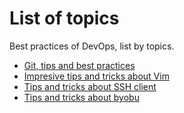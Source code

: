 # List of topics

Best practices of DevOps, list by topics.

* [Git, tips and best practices](git/index.md)
* [Impresive tips and tricks about Vim](vim/index.md)
* [Tips and tricks about SSH client](ssh/index.md)
* [Tips and tricks about byobu](byobu/index.md)
